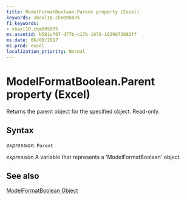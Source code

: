 ```yaml
---
title: ModelFormatBoolean.Parent property (Excel)
keywords: vbaxl10.chm995075
f1_keywords:
- vbaxl10.chm995075
ms.assetid: b581cf67-d77b-c17b-1878-1029d73682ff
ms.date: 06/08/2017
ms.prod: excel
localization_priority: Normal
---
```



# ModelFormatBoolean.Parent property (Excel)

Returns the parent object for the specified object. Read-only.


## Syntax

_expression_. `Parent`

_expression_ A variable that represents a 'ModelFormatBoolean' object.


## See also


[ModelFormatBoolean Object](Excel.modelformatboolean.md)



